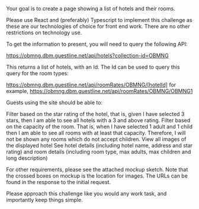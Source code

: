 Your goal is to create a page showing a list of hotels and their rooms.



Please use React and (preferably) Typescript to implement this challenge as these are our technologies of choice for front end work. There are no other restrictions on technology use.



To get the information to present, you will need to query the following API:

https://obmng.dbm.guestline.net/api/hotels?collection-id=OBMNG



This returns a list of hotels, with an Id. The Id can be used to query this query for the room types:



https://obmng.dbm.guestline.net/api/roomRates/OBMNG/[hotelId] for example, https://obmng.dbm.guestline.net/api/roomRates/OBMNG/OBMNG1



Guests using the site should be able to:



Filter based on the star rating of the hotel, that is, given I have selected 3 stars, then I am able to see all hotels with a 3 and above rating.
Filter based on the capacity of the room. That is, when I have selected 1 adult and 1 child then I am able to see all rooms with at least that capacity. Therefore, I will not be shown any rooms which do not accept children.
View all images of the displayed hotel
See hotel details (including hotel name, address and star rating) and room details (including room type, max adults, max children and long description)


For other requirements, please see the attached mockup sketch. Note that the crossed boxes on mockup is the location for images. The URLs can be found in the response to the initial request.



Please approach this challenge like you would any work task, and importantly keep things simple.